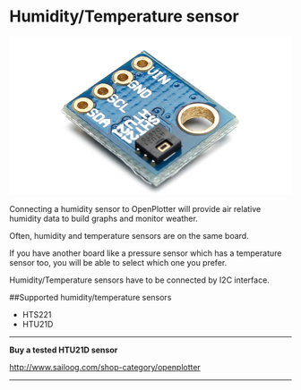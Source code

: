 # Humidity/Temperature sensor

![](htu21d.png)

Connecting a humidity sensor to OpenPlotter will provide air relative humidity data to build graphs and monitor weather.

Often, humidity and temperature sensors are on the same board.

If you have another board like a pressure sensor which has a temperature sensor too, you will be able to select which one you prefer.

Humidity/Temperature sensors have to be connected by I2C interface.

##Supported humidity/temperature sensors

* HTS221
* HTU21D

---

**Buy a tested HTU21D sensor**

http://www.sailoog.com/shop-category/openplotter

---